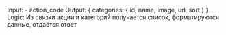Input:
	- action_code
Output:
	{
		categories: {
			id,
			name,
			image,
			url,
			sort
		}
	}
Logic:
Из связки акции и категорий получается список, форматируются данные, отдаётся ответ
